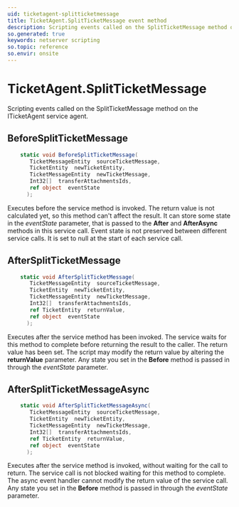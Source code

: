 ```yaml
---
uid: ticketagent-splitticketmessage
title: TicketAgent.SplitTicketMessage event method
description: Scripting events called on the SplitTicketMessage method on the TicketAgent service agent.
so.generated: true
keywords: netserver scripting
so.topic: reference
so.envir: onsite
---
```

# TicketAgent.SplitTicketMessage

Scripting events called on the <see cref='M:ITicketAgent.SplitTicketMessage'>SplitTicketMessage</see> method on the <see cref='ITicketAgent'>ITicketAgent</see>  service agent.

## BeforeSplitTicketMessage
```cs
    static void BeforeSplitTicketMessage(
       TicketMessageEntity  sourceTicketMessage,
       TicketEntity  newTicketEntity,
       TicketMessageEntity  newTicketMessage,
       Int32[]  transferAttachmentsIds,
       ref object  eventState
      );
```
Executes before the service method is invoked.
The return value is not calculated yet, so this method can't affect the result.
It can store some state in the *eventState* parameter, that is passed to the **After** and **AfterAsync** methods in this service call.
Event state is not preserved between different service calls. It is set to null at the start of each service call.
## AfterSplitTicketMessage
```cs
    static void AfterSplitTicketMessage(
       TicketMessageEntity  sourceTicketMessage,
       TicketEntity  newTicketEntity,
       TicketMessageEntity  newTicketMessage,
       Int32[]  transferAttachmentsIds,
       ref TicketEntity  returnValue,
       ref object  eventState
      );
```
Executes after the service method has been invoked. The service waits for this method to complete before returning the result to the caller.
The return value has been set. The script may modify the return value by altering the **returnValue** parameter.
Any state you set in the **Before** method is passed in through the *eventState* parameter.
## AfterSplitTicketMessageAsync
```cs
    static void AfterSplitTicketMessageAsync(
       TicketMessageEntity  sourceTicketMessage,
       TicketEntity  newTicketEntity,
       TicketMessageEntity  newTicketMessage,
       Int32[]  transferAttachmentsIds,
       ref TicketEntity  returnValue,
       ref object  eventState
      );
```
Executes after the service method is invoked, without waiting for the call to return.
The service call is not blocked waiting for this method to complete.
The async event handler cannot modify the return value of the service call.
Any state you set in the **Before** method is passed in through the *eventState* parameter.

